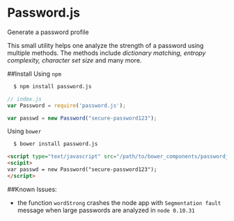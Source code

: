 Password.js
===========

Generate a password profile

This small utility helps one analyze the strength of a password using multiple methods. The methods include *dictionary matching, entropy complexity, character set size* and many more.

##Install
Using `npm`
```bash
  $ npm install password.js
```
```javascript
// index.js
var Password = require('password.js');

var passwd = new Password("secure-password123");
```
Using `bower`
```bash
  $ bower install password.js
```
```html
<script type="text/javascript" src="/path/to/bower_components/passwordjs/dist/password.js"></script>
<scipit>
var passwd = new Password("secure-password123");
</script>
```


##Known Issues:
* the function `wordStrong` crashes the node app with `Segmentation fault` message when large passwords are analyzed in `node 0.10.31`

